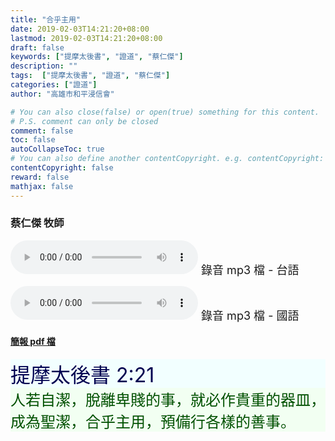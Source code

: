 ```yaml
---
title: "合乎主用"
date: 2019-02-03T14:21:20+08:00
lastmod: 2019-02-03T14:21:20+08:00
draft: false
keywords: ["提摩太後書", "證道", "蔡仁傑"]
description: ""
tags:  ["提摩太後書", "證道", "蔡仁傑"]
categories: ["證道"]
author: "高雄市和平浸信會"

# You can also close(false) or open(true) something for this content.
# P.S. comment can only be closed
comment: false
toc: false
autoCollapseToc: true
# You can also define another contentCopyright. e.g. contentCopyright: "This is another copyright."
contentCopyright: false
reward: false
mathjax: false
---
```


### 蔡仁傑 牧師

<audio controls src="https://hbc.nctu.me/mp3-s/s20190203t.mp3"></audio><font size="4"> 錄音 mp3 檔 - 台語</font>

<audio controls src="https://hbc.nctu.me/mp3-s/s20190203c.mp3"></audio><font size="4"> 錄音 mp3 檔 - 國語</font>

#### [簡報 pdf 檔](/pdf-s/s20190203.pdf "合乎主用")

<div style="background-color:#F2FFFF"><font size="6", color="#000050">
提摩太後書 2:21
</font>
</div>

<div style="background-color:#F2FFF2"><font size="5", color="005000">
人若自潔，脫離卑賤的事，就必作貴重的器皿，成為聖潔，合乎主用，預備行各樣的善事。
</font>
</div>